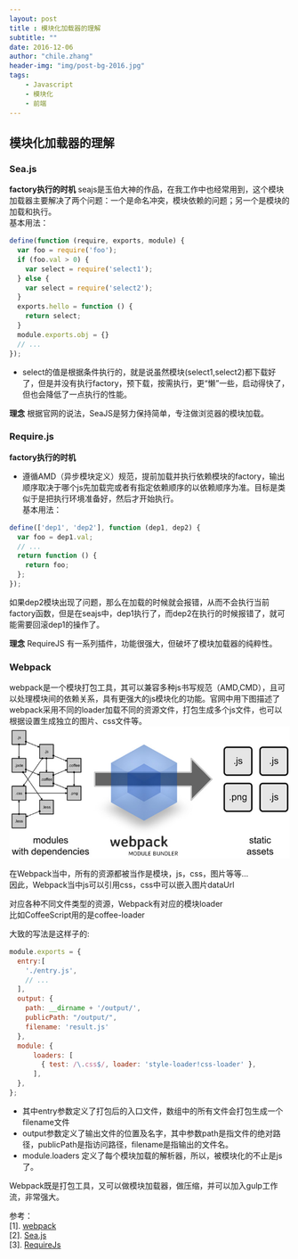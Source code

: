 ```yaml
---
layout: post
title : 模块化加载器的理解
subtitle: ""
date: 2016-12-06
author: "chile.zhang"
header-img: "img/post-bg-2016.jpg"
tags:
    - Javascript  
    - 模块化  
    - 前端  
---
```


## 模块化加载器的理解

### Sea.js

**factory执行的时机**
seajs是玉伯大神的作品，在我工作中也经常用到，这个模块加载器主要解决了两个问题：一个是命名冲突，模块依赖的问题；另一个是模块的加载和执行。  
基本用法：  

```javascript   
define(function (require, exports, module) {
  var foo = require('foo');
  if (foo.val > 0) {
    var select = require('select1');
  } else {
    var select = require('select2');
  }
  exports.hello = function () {
    return select;
  }
  module.exports.obj = {}
  // ...
});
```  
- select的值是根据条件执行的，就是说虽然模块(select1,select2)都下载好了，但是并没有执行factory，预下载，按需执行，更“懒”一些，启动得快了，但也会降低了一点执行的性能。  

**理念**
根据官网的说法，SeaJS是努力保持简单，专注做浏览器的模块加载。  

### Require.js

**factory执行的时机**
- 遵循AMD（异步模块定义）规范，提前加载并执行依赖模块的factory，输出顺序取决于哪个js先加载完或者有指定依赖顺序的以依赖顺序为准。目标是类似于是把执行环境准备好，然后才开始执行。  
基本用法：  
```javascript  
define(['dep1', 'dep2'], function (dep1, dep2) {
  var foo = dep1.val;
  // ...
  return function () {
    return foo;
  };
});
```
如果dep2模块出现了问题，那么在加载的时候就会报错，从而不会执行当前factory函数，但是在seajs中，dep1执行了，而dep2在执行的时候报错了，就可能需要回滚dep1的操作了。  

**理念**
RequireJS 有一系列插件，功能很强大，但破坏了模块加载器的纯粹性。  

### Webpack
webpack是一个模块打包工具，其可以兼容多种js书写规范（AMD,CMD），且可以处理模块间的依赖关系，具有更强大的js模块化的功能。官网中用下图描述了webpack采用不同的loader加载不同的资源文件，打包生成多个js文件，也可以根据设置生成独立的图片、css文件等。  
![webpack](/img/in-post/2016-12-06/webpack.jpg)

在Webpack当中，所有的资源都被当作是模块，js，css，图片等等...  
因此，Webpack当中js可以引用css，css中可以嵌入图片dataUrl  

对应各种不同文件类型的资源，Webpack有对应的模块loader  
比如CoffeeScript用的是coffee-loader  

大致的写法是这样子的:  
```javascript  
module.exports = {
  entry:[
    './entry.js',
    // ...
  ],
  output: {
    path: __dirname + '/output/',
    publicPath: "/output/",
    filename: 'result.js'
  },
  module: {
      loaders: [
        { test: /\.css$/, loader: 'style-loader!css-loader' },
      ],
  },
};
```  
- 其中entry参数定义了打包后的入口文件，数组中的所有文件会打包生成一个filename文件
- output参数定义了输出文件的位置及名字，其中参数path是指文件的绝对路径，publicPath是指访问路径，filename是指输出的文件名。
- module.loaders 定义了每个模块加载的解析器，所以，被模块化的不止是js了。  

Webpack既是打包工具，又可以做模块加载器，做压缩，并可以加入gulp工作流，非常强大。  

参考：  
[1]. [webpack](http://webpack.github.io/docs/)  
[2]. [Sea.js](http://seajs.org/docs/#docs)  
[3]. [RequireJs](http://requirejs.org/)  


